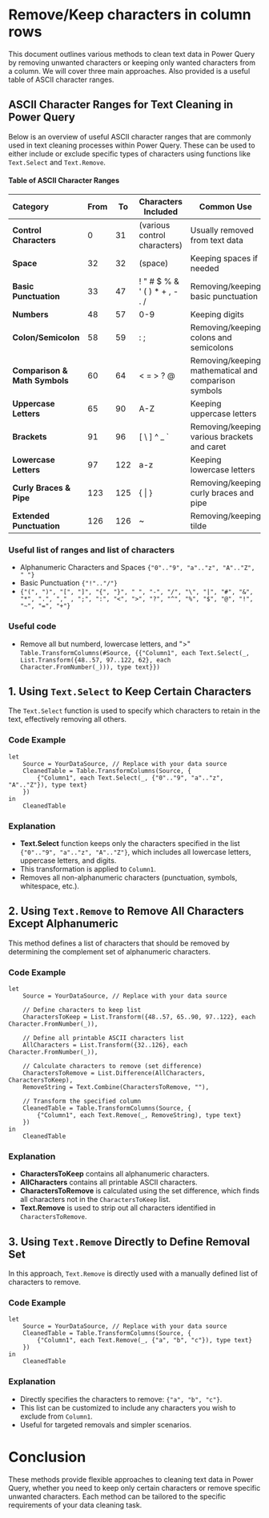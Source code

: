   
# Remove/Keep characters in column rows

This document outlines various methods to clean text data in Power Query by removing unwanted characters or keeping only wanted characters from a column. We will cover three main approaches. Also provided is a useful table of ASCII character ranges.


## ASCII Character Ranges for Text Cleaning in Power Query

Below is an overview of useful ASCII character ranges that are commonly used in text cleaning processes within Power Query. These can be used to either include or exclude specific types of characters using functions like `Text.Select` and `Text.Remove`.

#### Table of ASCII Character Ranges

| Category | From | To | Characters Included | Common Use |
|:-------|------|----|---------------------|------------|
| **Control Characters**  | 0 | 31 | (various control characters) | Usually removed from text data |
| **Space**                  | 32   | 32 | (space) | Keeping spaces if needed |
| **Basic Punctuation**  | 33   | 47 | ! " # $ % & ' ( ) * + , - . / | Removing/keeping basic punctuation |
| **Numbers**                | 48 | 57 | 0-9 | Keeping digits  |
| **Colon/Semicolon**  | 58   | 59 | : ; | Removing/keeping colons and semicolons |
| **Comparison & Math Symbols**| 60 | 64 | < = > ? @ | Removing/keeping mathematical and comparison symbols|
| **Uppercase Letters**      | 65 | 90 | A-Z | Keeping uppercase letters |
| **Brackets**          | 91   | 96 | [ \ ] ^ _ ` | Removing/keeping various brackets and caret |
| **Lowercase Letters**      | 97   | 122| a-z | Keeping lowercase letters |
| **Curly Braces & Pipe**    | 123  | 125| { \| } | Removing/keeping curly braces and pipe|
| **Extended Punctuation**   | 126  | 126| ~ | Removing/keeping tilde |

### Useful list of ranges and list of characters

- Alphanumeric Characters and Spaces `{"0".."9", "a".."z", "A".."Z", " "}`
- Basic Punctuation `{"!".."/"}` 
- `{"(", ")", "[", "]", "{", "}", " ", "-", "/", "\", "|", "#", "&", "*", ".", "," , ";", ":", "<", ">", "?", "^", "%", "$", "@", "!", "~", "=", "+"}`

### Useful code
- Remove all but numberd, lowercase letters, and ">" 
`Table.TransformColumns(#Source, {{"Column1", each Text.Select(_, List.Transform({48..57, 97..122, 62}, each Character.FromNumber(_))), type text}})`


## 1. Using `Text.Select` to Keep Certain Characters

The `Text.Select` function is used to specify which characters to retain in the text, effectively removing all others.

### Code Example

```
let
    Source = YourDataSource, // Replace with your data source
    CleanedTable = Table.TransformColumns(Source, {
        {"Column1", each Text.Select(_, {"0".."9", "a".."z", "A".."Z"}), type text}
    })
in
    CleanedTable
```
### Explanation

-   **Text.Select** function keeps only the characters specified in the list `{"0".."9", "a".."z", "A".."Z"}`, which includes all lowercase letters, uppercase letters, and digits.
-   This transformation is applied to `Column1`.
-   Removes all non-alphanumeric characters (punctuation, symbols, whitespace, etc.).

## 2. Using `Text.Remove` to Remove All Characters Except Alphanumeric

This method defines a list of characters that should be removed by determining the complement set of alphanumeric characters.

### Code Example

```
let
    Source = YourDataSource, // Replace with your data source
    
    // Define characters to keep list
    CharactersToKeep = List.Transform({48..57, 65..90, 97..122}, each Character.FromNumber(_)),
    
    // Define all printable ASCII characters list
    AllCharacters = List.Transform({32..126}, each Character.FromNumber(_)),
    
    // Calculate characters to remove (set difference)
    CharactersToRemove = List.Difference(AllCharacters, CharactersToKeep),
    RemoveString = Text.Combine(CharactersToRemove, ""),
    
    // Transform the specified column
    CleanedTable = Table.TransformColumns(Source, {
        {"Column1", each Text.Remove(_, RemoveString), type text}
    })
in
    CleanedTable
```

### Explanation

-   **CharactersToKeep** contains all alphanumeric characters.
-   **AllCharacters** contains all printable ASCII characters.
-   **CharactersToRemove** is calculated using the set difference, which finds all characters not in the `CharactersToKeep` list.
-   **Text.Remove** is used to strip out all characters identified in `CharactersToRemove`.

## 3. Using `Text.Remove` Directly to Define Removal Set

In this approach, `Text.Remove` is directly used with a manually defined list of characters to remove.

### Code Example

```
let
    Source = YourDataSource, // Replace with your data source
    CleanedTable = Table.TransformColumns(Source, {
        {"Column1", each Text.Remove(_, {"a", "b", "c"}), type text}
    })
in
    CleanedTable
```

### Explanation

-   Directly specifies the characters to remove: `{"a", "b", "c"}`.
-   This list can be customized to include any characters you wish to exclude from `Column1`.
-   Useful for targeted removals and simpler scenarios.

# Conclusion

These methods provide flexible approaches to cleaning text data in Power Query, whether you need to keep only certain characters or remove specific unwanted characters. Each method can be tailored to the specific requirements of your data cleaning task.

